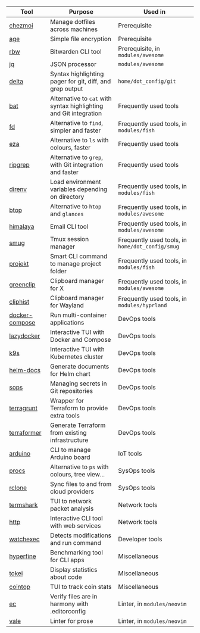 | Tool                                                               | Purpose                                                           | Used in                                          |
|--------------------------------------------------------------------|-------------------------------------------------------------------|--------------------------------------------------|
| [chezmoi](https://github.com/twpayne/chezmoi)                      | Manage dotfiles across machines                                   | Prerequisite                                     |
| [age](https://github.com/FiloSottile/age)                          | Simple file encryption                                            | Prerequisite                                     |
| [rbw](https://github.com/dynamotn/rbw)                             | Bitwarden CLI tool                                                | Prerequisite, in `modules/awesome`               |
| [jq](https://github.com/stedolan/jq)                               | JSON processor                                                    | `modules/awesome`                                |
| [delta](https://github.com/dandavison/delta)                       | Syntax highlighting pager for git, diff, and grep output          | `home/dot_config/git`                            |
| [bat](https://github.com/sharkdp/bat)                              | Alternative to `cat` with syntax highlighting and Git integration | Frequently used tools                            |
| [fd](https://github.com/sharkdp/fd)                                | Alternative to `find`, simpler and faster                         | Frequently used tools, in `modules/fish`         |
| [eza](https://github.com/eza-community/eza)                        | Alternative to `ls` with colours, faster                          | Frequently used tools                            |
| [ripgrep](https://github.com/BurntSushi/ripgrep)                   | Alternative to `grep`, with Git integration and faster            | Frequently used tools                            |
| [direnv](https://github.com/direnv/direnv)                         | Load environment variables depending on directory                 | Frequently used tools, in `modules/fish`         |
| [btop](https://github.com/aristocratos/btop)                       | Alternative to `htop` and `glances`                               | Frequently used tools, in `modules/awesome`      |
| [himalaya](https://github.com/soywod/himalaya)                     | Email CLI tool                                                    | Frequently used tools, in `modules/awesome`      |
| [smug](https://github.com/ivaaaan/smug)                            | Tmux session manager                                              | Frequently used tools, in `home/dot_config/smug` |
| [projekt](https://github.com/dynamotn/projekt)                     | Smart CLI command to manage project folder                        | Frequently used tools, in `modules/fish`         |
| [greenclip](https://github.com/erebe/greenclip)                    | Clipboard manager for X                                           | Frequently used tools, in `modules/awesome`      |
| [cliphist](https://github.com/sentriz/cliphist)                    | Clipboard manager for Wayland                                     | Frequently used tools, in `modules/hyprland`     |
| [docker-compose](https://github.com/docker/compose)                | Run multi-container applications                                  | DevOps tools                                     |
| [lazydocker](https://github.com/jesseduffield/lazydocker)          | Interactive TUI with Docker and Compose                           | DevOps tools                                     |
| [k9s](https://github.com/derailed/k9s)                             | Interactive TUI with Kubernetes cluster                           | DevOps tools                                     |
| [helm-docs](https://github.com/norwoodj/helm-docs)                 | Generate documents for Helm chart                                 | DevOps tools                                     |
| [sops](https://github.com/getsops/sops)                            | Managing secrets in Git repositories                              | DevOps tools                                     |
| [terragrunt](https://github.com/gruntwork-io/terragrunt)           | Wrapper for Terraform to provide extra tools                      | DevOps tools                                     |
| [terraformer](https://github.com/GoogleCloudPlatform/terraformer)  | Generate Terraform from existing infrastructure                   | DevOps tools                                     |
| [arduino](https://github.com/arduino/arduino-cli)                  | CLI to manage Arduino board                                       | IoT tools                                        |
| [procs](https://github.com/dalance/procs)                          | Alternative to `ps` with colours, tree view...                    | SysOps tools                                     |
| [rclone](https://github.com/rclone/rclone)                         | Sync files to and from cloud providers                            | SysOps tools                                     |
| [termshark](https://github.com/gcla/termshark)                     | TUI to network packet analysis                                    | Network tools                                    |
| [http](https://github.com/httpie/cli)                              | Interactive CLI tool with web services                            | Network tools                                    |
| [watchexec](https://github.com/watchexec/watchexec)                | Detects modifications and run command                             | Developer tools                                  |
| [hyperfine](https://github.com/sharkdp/hyperfine)                  | Benchmarking tool for CLI apps                                    | Miscellaneous                                    |
| [tokei](https://github.com/XAMPPRocky/tokei)                       | Display statistics about code                                     | Miscellaneous                                    |
| [cointop](https://github.com/arduino/arduino-cli)                  | TUI to track coin stats                                           | Miscellaneous                                    |
| [ec](https://github.com/editorconfig-checker/editorconfig-checker) | Verify files are in harmony with .editorconfig                    | Linter, in `modules/neovim`                      |
| [vale](https://github.com/errata-ai/vale)                          | Linter for prose                                                  | Linter, in `modules/neovim`                      |
